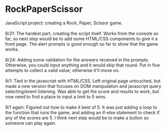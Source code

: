 # RockPaperScissor

JavaScript project: creating a Rock, Paper, Scissor game.
<br>
<br>
8/21: The hardest part, creating the script itself. Works from the console so far, so next step would be to add some HTML/CSS components to give it a front page. The alert prompts is good enough so far to show that the game works. 
<br>
<br>
8/24: Adding some validation for the answers received in the prompts. Otherwise, you could input anything and it would skip that round. Put in five attempts to collect a valid value, otherwise it'll move on. 
<br>
<br>
9/1: Tied in the javascript with HTML/CSS. Left original page untouched, but made a new version that focuses on DOM manipulation and javascript query selecting/event listening. Was able to get the score and results to work, but now need to find a place to input a limit to 5 wins. 
<br>
<br>
9/1 again: Figured out how to make it best of 5. It was just adding a loop to the function that runs the game, and adding an if-else statement to check if any of the scores are 5. I think next step would be to make a button so someone can play again. 